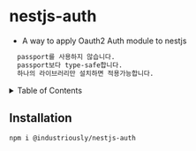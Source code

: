 # nestjs-auth

- A way to apply Oauth2 Auth module to nestjs

```sh
  passport를 사용하지 않습니다.
  passport보다 type-safe합니다.
  하나의 라이브러리만 설치하면 적용가능합니다.
```

<details>
  <summary>Table of Contents</summary>
  <ol>
    <li><a href="#installation">Installation</a></li>
  </ol>
</details>

<!-- INSTALLATION -->

## Installation

```sh
npm i @industriously/nestjs-auth
```

